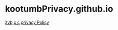 # kootumbPrivacy.github.io
<a href="/kootumbPrivacy.github.io/privacypolicy.md">zvb,x c</a>
<a href=/kootumbPrivacy.github.io/privacypolicy.md>privacy Policy</a>
